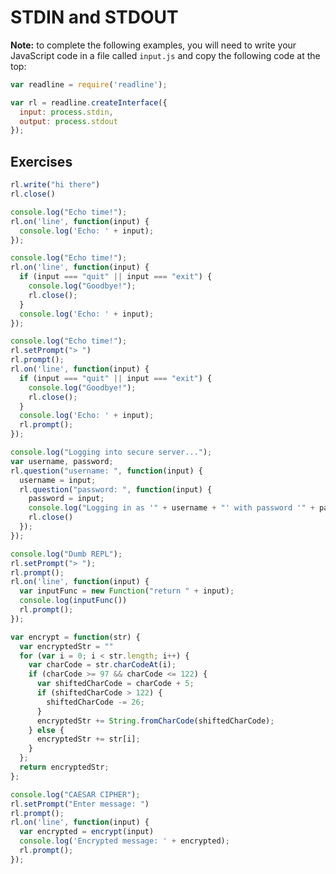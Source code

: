 # STDIN and STDOUT

**Note:** to complete the following examples, you will need to write your
JavaScript code in a file called `input.js` and copy the following code at the
top:

```javascript
var readline = require('readline');

var rl = readline.createInterface({
  input: process.stdin,
  output: process.stdout
});
```

## Exercises

```javascript
rl.write("hi there")
rl.close()
```

```javascript
console.log("Echo time!");
rl.on('line', function(input) {
  console.log('Echo: ' + input);
});
```

```javascript
console.log("Echo time!");
rl.on('line', function(input) {
  if (input === "quit" || input === "exit") {
    console.log("Goodbye!");
    rl.close();
  }
  console.log('Echo: ' + input);
});
```

```javascript
console.log("Echo time!");
rl.setPrompt("> ")
rl.prompt();
rl.on('line', function(input) {
  if (input === "quit" || input === "exit") {
    console.log("Goodbye!");
    rl.close();
  }
  console.log('Echo: ' + input);
  rl.prompt();
});
```

```javascript
console.log("Logging into secure server...");
var username, password;
rl.question("username: ", function(input) {
  username = input;
  rl.question("password: ", function(input) {
    password = input;
    console.log("Logging in as '" + username + "' with password '" + password + "'");
    rl.close()
  });
});
```

```javascript
console.log("Dumb REPL");
rl.setPrompt("> ");
rl.prompt();
rl.on('line', function(input) {
  var inputFunc = new Function("return " + input);
  console.log(inputFunc())
  rl.prompt();
});
```

```javascript
var encrypt = function(str) {
  var encryptedStr = ""
  for (var i = 0; i < str.length; i++) {
    var charCode = str.charCodeAt(i);
    if (charCode >= 97 && charCode <= 122) {
      var shiftedCharCode = charCode + 5;
      if (shiftedCharCode > 122) {
        shiftedCharCode -= 26;
      }
      encryptedStr += String.fromCharCode(shiftedCharCode);
    } else {
      encryptedStr += str[i];
    }
  };
  return encryptedStr;
};

console.log("CAESAR CIPHER");
rl.setPrompt("Enter message: ")
rl.prompt();
rl.on('line', function(input) {
  var encrypted = encrypt(input)
  console.log('Encrypted message: ' + encrypted);
  rl.prompt();
});
```
